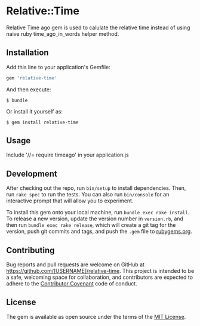 # Relative::Time

Relative Time ago gem is used to calulate the relative time instead of using naive ruby time_ago_in_words helper method.


## Installation

Add this line to your application's Gemfile:

```ruby
gem 'relative-time'
```

And then execute:

    $ bundle

Or install it yourself as:

    $ gem install relative-time

## Usage

Include '//= require timeago' in your application.js


## Development

After checking out the repo, run `bin/setup` to install dependencies. Then, run `rake spec` to run the tests. You can also run `bin/console` for an interactive prompt that will allow you to experiment.

To install this gem onto your local machine, run `bundle exec rake install`. To release a new version, update the version number in `version.rb`, and then run `bundle exec rake release`, which will create a git tag for the version, push git commits and tags, and push the `.gem` file to [rubygems.org](https://rubygems.org).

## Contributing

Bug reports and pull requests are welcome on GitHub at https://github.com/[USERNAME]/relative-time. This project is intended to be a safe, welcoming space for collaboration, and contributors are expected to adhere to the [Contributor Covenant](contributor-covenant.org) code of conduct.


## License

The gem is available as open source under the terms of the [MIT License](http://opensource.org/licenses/MIT).

